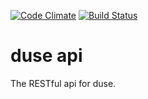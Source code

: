 [![Code Climate](https://codeclimate.com/github/duse-io/api/badges/gpa.svg)](https://codeclimate.com/github/duse-io/api)
[![Build Status](https://travis-ci.org/duse-io/api.svg)](https://travis-ci.org/duse-io/api)

duse api
========

The RESTful api for duse.
